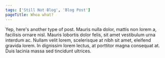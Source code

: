 ```yaml
---
tags: ['Still Not Blog', 'Blog Post']
pageTitle: Whoa what?
---
```


Yep, here's another type of post. Mauris nulla dolor, mattis non lorem a, facilisis ornare nisl. Mauris lobortis dolor felis, sit amet vestibulum urna interdum ac. Nullam velit lorem, scelerisque at nibh sit amet, eleifend gravida lorem. In dignissim lorem lectus, at porttitor magna consequat at. Duis lacinia massa sed tincidunt ultrices.